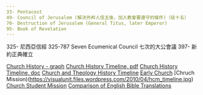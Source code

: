 ```yaml
---
33- Pentacost
49- Council of Jerusalem (解決外邦人信主後，加入教會要遵守的條件)（徒十五）
70- Destruction of Jerusalem (General Titus, later Emperor)
95- Book of Revelation
---
```

325- 尼西亞信經 325-787 Seven Ecumenical Council 七次的大公會議
397- 新約正典確立

[Church History - graph](http://ogdenchurchofchrist.org/wp-content/uploads/churchhistory.jpg)
[Church History Timeline, pdf](http://www.churchtimeline.com/Documents/ChurchTimeline.pdf)
[Church History Timeline, doc](http://www.churchtimeline.com/Documents/ChurchTimeline.doc)
[Church and Theology History Timeline](https://irrco.files.wordpress.com/2010/01/church_history1.pdf)
[Early Church](https://visualunit.files.wordpress.com/2010/09/early_church3.pdf)
[Chruch Mission)(https://visualunit.files.wordpress.com/2010/04/hcm_timeline.jpg)
[Church Student Mission](https://visualunit.files.wordpress.com/2010/03/student_mission2.jpg)
[Comparison of English Bible Translations](https://visualunit.files.wordpress.com/2010/09/trans_comparison.png)

